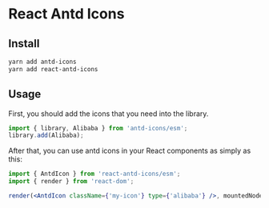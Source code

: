 # React Antd Icons

## Install
```bash
yarn add antd-icons
yarn add react-antd-icons
```

## Usage

First, you should add the icons that you need into the library.

```ts
import { library, Alibaba } from 'antd-icons/esm';
library.add(Alibaba);
```

After that, you can use antd icons in your React components as simply as this:

```jsx
import { AntdIcon } from 'react-antd-icons/esm';
import { render } from 'react-dom';

render(<AntdIcon className={'my-icon'} type={'alibaba'} />, mountedNode);
```
